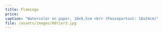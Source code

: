 ```yaml
---
title: Flamingo
price:
caption: "Watercolor on paper, 10x9,5cm <br> (Passepartout: 18x24cm)"
file: /assets/images/00tier3.jpg
---
```

